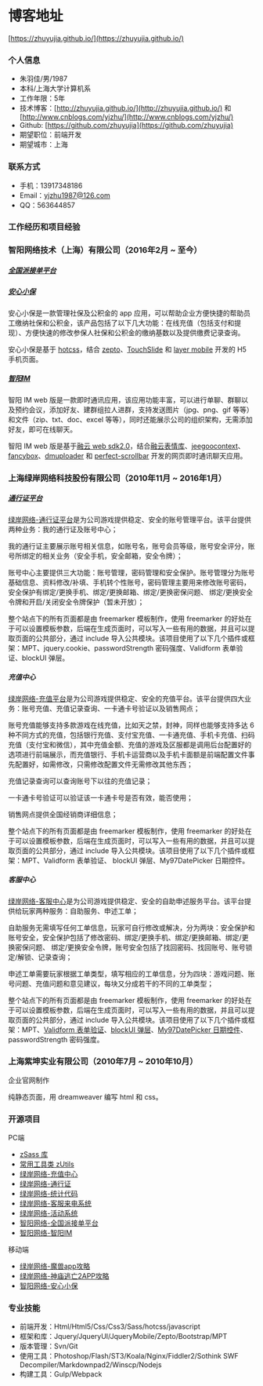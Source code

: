 # 博客地址
[https://zhuyujia.github.io/](https://zhuyujia.github.io/)


### 个人信息

* 朱羽佳/男/1987
* 本科/上海大学计算机系
* 工作年限：5年
* 技术博客：[http://zhuyujia.github.io/](http://zhuyujia.github.io/) 和 [http://www.cnblogs.com/yjzhu/](http://www.cnblogs.com/yjzhu/)
* Github: [https://github.com/zhuyujia](https://github.com/zhuyujia)
* 期望职位：前端开发
* 期望城市：上海

### 联系方式

* 手机：13917348186
* Email：yjzhu1987@126.com
* QQ：563644857

### 工作经历和项目经验

### 智阳网络技术（上海）有限公司（2016年2月 ~ 至今）

##### [全国派接单平台](https://github.com/zhuyujia/ezy-data-cube)

##### [安心小保](https://github.com/zhuyujia/ezy-web-sss)

安心小保是一款管理社保及公积金的 app 应用，可以帮助企业方便快捷的帮助员工缴纳社保和公积金，该产品包括了以下几大功能：在线充值（包括支付和提现）、方便快速的修改参保人社保和公积金的缴纳基数以及提供缴费记录查询。

安心小保是基于 [hotcss](https://github.com/imochen/hotcss)，结合 [zepto](http://zeptojs.com/)、[TouchSlide](http://www.superslide2.com/TouchSlide/) 和 [layer mobile](http://layer.layui.com/mobile/) 开发的 H5 手机页面。

##### [智阳IM](https://github.com/zhuyujia/ezy-web-im)

智阳 IM web 版是一款即时通讯应用，该应用功能丰富，可以进行单聊、群聊以及预约会议，添加好友、建群组拉人进群，支持发送图片（jpg、png、gif 等等）和文件（zip、txt、doc、excel 等等），同时还能展示公司的组织架构，无需添加好友，即可在线聊天。

智阳 IM web 版是基于[融云 web sdk2.0](http://www.rongcloud.cn/docs/web.html)，结合[融云表情库](http://cdn.ronghub.com/RongEmoji-2.0.3.min.js)、[jeegoocontext](http://www.tweego.nl/jeegoocontext)、[fancybox](http://fancyapps.com/fancybox/)、[dmuploader](https://github.com/danielm/uploader/) 和 [perfect-scrollbar](http://plugins.jquery.com/perfect-scrollbar/) 开发的网页即时通讯聊天应用。

### 上海绿岸网络科技股份有限公司（2010年11月 ~ 2016年1月）

##### [通行证平台](https://github.com/zhuyujia/iwgame-passport)

[绿岸网络-通行证平台](http://passport.iwgame.com/)是为公司游戏提供稳定、安全的账号管理平台。该平台提供两种业务：我的通行证及账号中心；

我的通行证主要展示账号相关信息，如账号名，账号会员等级，账号安全评分，账号所绑定的相关业务（安全手机，安全邮箱，安全令牌）；

账号中心主要提供三大功能：账号管理，密码管理和安全保护。账号管理分为账号基础信息、资料修改/补填、手机转个性账号，密码管理主要用来修改账号密码，安全保护有绑定/更换手机、绑定/更换邮箱、绑定/更换密保问题、 绑定/更换安全令牌和开启/关闭安全令牌保护（暂未开放）；

整个站点下的所有页面都是由 freemarker 模板制作，使用 freemarker 的好处在于可以设置模板参数，后端在生成页面时，可以写入一些有用的数据，并且可以提取页面的公共部分，通过 include 导入公共模块。该项目使用了以下几个插件或框架：MPT、jquery.cookie、passwordStrength 密码强度、Validform 表单验证、blockUI 弹层。

##### 充值中心

[绿岸网络-充值平台](http://pay.iwgame.com/)是为公司游戏提供稳定、安全的充值平台。该平台提供四大业务：账号充值、充值记录查询、一卡通卡号验证以及销售网点；

账号充值能够支持多款游戏在线充值，比如天之禁，封神，同样也能够支持多达 6 种不同方式的充值，包括银行充值、支付宝充值、一卡通充值、手机卡充值、扫码充值（支付宝和微信），其中充值金额、充值的游戏及区服都是调用后台配置好的选项进行前端展示，而充值银行、手机卡运营商以及手机卡面额是前端配置文件事先配置好，如需修改，只需修改配置文件无需修改其他东西；

充值记录查询可以查询账号下以往的充值记录；

一卡通卡号验证可以验证该一卡通卡号是否有效，能否使用；

销售网点提供全国经销商详细信息；

整个站点下的所有页面都是由 freemarker 模板制作，使用 freemarker 的好处在于可以设置模板参数，后端在生成页面时，可以写入一些有用的数据，并且可以提取页面的公共部分，通过 include 导入公共模块。该项目使用了以下几个插件或框架：MPT、Validform 表单验证、 blockUI 弹层、My97DatePicker 日期控件。

##### 客服中心

[绿岸网络-客服中心](http://cs.iwgame.com/)是为公司游戏提供稳定、安全的自助申述服务平台。该平台提供给玩家两种服务：自助服务、申述工单；

自助服务无需填写任何工单信息，玩家可自行修改或解决，分为两块：安全保护和账号安全，安全保护包括了修改密码、绑定/更换手机、绑定/更换邮箱、绑定/更换密保问题、 绑定/更换安全令牌，账号安全包括了找回密码、找回账号、账号锁定/解锁、记录查询；

申述工单需要玩家根据工单类型，填写相应的工单信息，分为四块：游戏问题、账号问题、充值问题和意见建议，每块又分成若干的不同的工单类型；

整个站点下的所有页面都是由 freemarker 模板制作，使用 freemarker 的好处在于可以设置模板参数，后端在生成页面时，可以写入一些有用的数据，并且可以提取页面的公共部分，通过 include 导入公共模块。该项目使用了以下几个插件或框架：MPT、[Validform 表单验证](http://validform.rjboy.cn/)、[blockUI 弹层](http://malsup.com/jquery/block/)、[My97DatePicker 日期控件](http://www.my97.net/)、passwordStrength 密码强度。

### 上海紫坤实业有限公司（2010年7月 ~ 2010年10月）

企业官网制作

纯静态页面，用 dreamweaver 编写 html 和 css。

### 开源项目

PC端

* [zSass 库](https://github.com/zhuyujia/zSass)
* [常用工具类 zUtils](https://github.com/zhuyujia/zUtils)
* [绿岸网络-充值中心](https://github.com/zhuyujia/iwgame-pay)
* [绿岸网络-通行证](https://github.com/zhuyujia/iwgame-passport)
* [绿岸网络-统计代码](https://github.com/zhuyujia/iwgame-hm)
* [绿岸网络-客服来电系统](https://github.com/zhuyujia/iwgame-call-center)
* [绿岸网络-活动系统](https://github.com/zhuyujia/iwgame-act)
* [智阳网络-全国派接单平台](https://github.com/zhuyujia/ezy-data-cube)
* [智阳网络-智阳IM](https://github.com/zhuyujia/ezy-web-im)

移动端

* [绿岸网络-魔兽app攻略](https://github.com/zhuyujia/iwgame-wow)
* [绿岸网络-神庙逃亡2APP攻略](https://github.com/zhuyujia/iwgame-temple-run2)
* [智阳网络-安心小保](https://github.com/zhuyujia/ezy-web-sss)

### 专业技能

* 前端开发：Html/Html5/Css/Css3/Sass/hotcss/javascript
* 框架和库：Jquery/JqueryUI/JqueryMobile/Zepto/Bootstrap/MPT
* 版本管理：Svn/Git
* 使用工具：Photoshop/Flash/ST3/Koala/Nginx/Fiddler2/Sothink SWF Decompiler/Markdownpad2/Winscp/Nodejs
* 构建工具：Gulp/Webpack